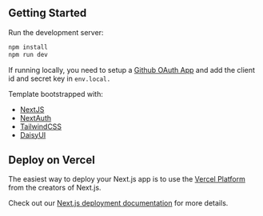 ## Getting Started

Run the development server:

```bash
npm install
npm run dev
```

If running locally, you need to setup a [Github OAuth App](https://github.com/settings/developers) and add the client id and secret key in `env.local.`

Template bootstrapped with:

- [NextJS](https://nextjs.org/)
- [NextAuth](https://next-auth.js.org/)
- [TailwindCSS](https://tailwindcss.com/)
- [DaisyUI](https://daisyui.com/)

## Deploy on Vercel

The easiest way to deploy your Next.js app is to use the [Vercel Platform](https://vercel.com/new?utm_medium=default-template&filter=next.js&utm_source=create-next-app&utm_campaign=create-next-app-readme) from the creators of Next.js.

Check out our [Next.js deployment documentation](https://nextjs.org/docs/deployment) for more details.
